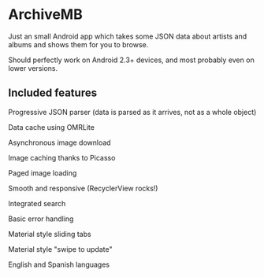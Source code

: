 ArchiveMB
=========

Just an small Android app which takes some JSON data about artists and albums and shows them for you to browse.

Should perfectly work on Android 2.3+ devices, and most probably even on lower versions.

Included features
-------------------------

Progressive JSON parser (data is parsed as it arrives, not as a whole object)

Data cache using OMRLite

Asynchronous image download

Image caching thanks to Picasso

Paged image loading

Smooth and responsive (RecyclerView rocks!)

Integrated search

Basic error handling

Material style sliding tabs

Material style "swipe to update"

English and Spanish languages
